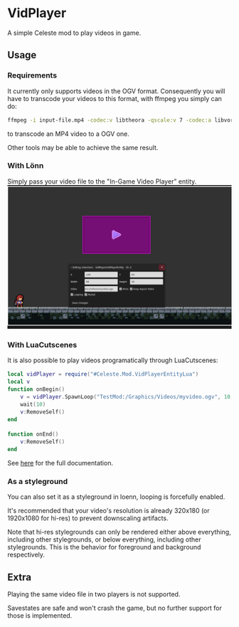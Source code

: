 # VidPlayer
A simple Celeste mod to play videos in game.

## Usage
### Requirements
It currently only supports videos in the OGV format. Consequently you will have to 
transcode your videos to this format, with ffmpeg you simply can do:
```bash
ffmpeg -i input-file.mp4 -codec:v libtheora -qscale:v 7 -codec:a libvorbis -qscale:a 5 output-file.ogv
```
to transcode an MP4 video to a OGV one.

Other tools may be able to achieve the same result.

### With Lönn
Simply pass your video file to the "In-Game Video Player" entity.
![In loenn](./Docs/in_loenn.png)

### With LuaCutscenes
It is also possible to play videos programatically through LuaCutscenes:
```lua
local vidPlayer = require("#Celeste.Mod.VidPlayerEntityLua")
local v
function onBegin()
    v = vidPlayer.SpawnLoop("TestMod:/Graphics/Videos/myvideo.ogv", 10, 10, 100, 100)
    wait(10)
    v:RemoveSelf()
end

function onEnd()
    v:RemoveSelf()
end
```
See [here](Docs/api/Celeste.Mod.VidPlayer.VidPlayerEntityLua.md)
for the full documentation.

### As a styleground
You can also set it as a styleground in loenn, looping is forcefully enabled.

It's recommended that your video's resolution is already 320x180 (or 1920x1080 for hi-res) to prevent downscaling artifacts.

Note that hi-res stylegrounds can only be rendered either above everything, including other stylegrounds, or below everything, including other stylegrounds. This is the behavior for foreground and background respectively.

## Extra
Playing the same video file in two players is not supported.

Savestates are safe and won't crash the game, but no further support for those is implemented.
